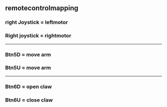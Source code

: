 
## remotecontrolmapping
### right Joystick = leftmotor
### Right joystick = rightmotor
***
### Btn5D = move arm
### Btn5U = move arm
***
### Btn6D = open claw
### Btn6U = close claw

